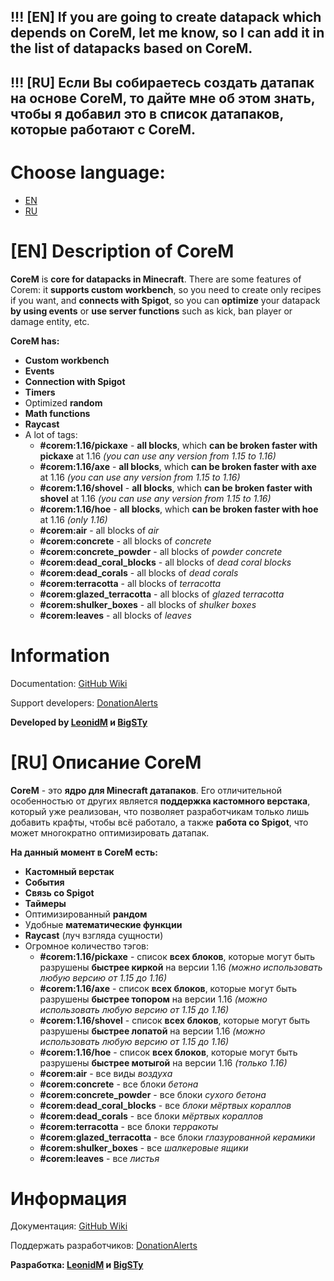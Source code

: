 ## !!! \[EN\] If you are going to create datapack which depends on CoreM, let me know, so I can add it in the list of datapacks based on CoreM. 
## !!! \[RU\] Если Вы собираетесь создать датапак на основе CoreM, то дайте мне об этом знать, чтобы я добавил это в список датапаков, которые работают с CoreM.

# **Choose language:**
- [EN](https://github.com/LeonidMem/CoreM#en-description-of-corem)
- [RU](https://github.com/LeonidMem/CoreM#ru-описание-corem)

\[EN\] Description of CoreM
===========================
**CoreM** is **core for datapacks in Minecraft**. There are some features of Corem: it **supports custom workbench**, so you need to create only recipes if you want, and **connects with Spigot**, so you can **optimize** your datapack **by using events** or **use server functions** such as kick, ban player or damage entity, etc.

**CoreM has:**
- **Custom workbench**
- **Events**
- **Connection with Spigot**
- **Timers**
- Optimized **random**
- **Math functions**
- **Raycast**
- A lot of tags:
	- **#corem:1.16/pickaxe** - **all blocks**, which **can be broken faster with pickaxe** at 1.16 *(you can use any version from 1.15 to 1.16)*
	- **#corem:1.16/axe** - **all blocks**, which **can be broken faster with axe** at 1.16 *(you can use any version from 1.15 to 1.16)*
	- **#corem:1.16/shovel** - **all blocks**, which **can be broken faster with shovel** at 1.16 *(you can use any version from 1.15 to 1.16)*
	- **#corem:1.16/hoe** - **all blocks**, which **can be broken faster with hoe** at 1.16 *(only 1.16)*
	- **#corem:air** - all blocks of *air*
	- **#corem:concrete** - all blocks of *concrete*
	- **#corem:concrete_powder** - all blocks of *powder concrete*
	- **#corem:dead_coral_blocks** - all blocks of *dead coral blocks*
	- **#corem:dead_corals** - all blocks of *dead corals*
	- **#corem:terracotta** - all blocks of *terracotta*
	- **#corem:glazed_terracotta** - all blocks of *glazed terracotta*
	- **#corem:shulker_boxes** - all blocks of *shulker boxes*
	- **#corem:leaves** - all blocks of *leaves*

Information
============
Documentation: [GitHub Wiki](https://github.com/LeonidMem/CoreM/wiki)

Support developers: [DonationAlerts](https://www.donationalerts.com/r/corem)

**Developed by [LeonidM](https://youtube.com/leonidm) и [BigSTy](https://www.youtube.com/bigsty)**



\[RU\] Описание CoreM
==============
**CoreM** - это **ядро для Minecraft датапаков**. Его отличительной особенностью от других является **поддержка кастомного верстака**, который уже реализован, что позволяет разработчикам только лишь добавить крафты, чтобы всё работало, а также **работа со Spigot**, что может многократно оптимизировать датапак.

**На данный момент в CoreM есть:**
- **Кастомный верстак**
- **События**
- **Связь со Spigot**
- **Таймеры**
- Оптимизированный **рандом**
- Удобные **математические функции**
- **Raycast** (луч взгляда сущности)
- Огромное количество тэгов:
	- **#corem:1.16/pickaxe** - список **всех блоков**, которые могут быть разрушены **быстрее киркой** на версии 1.16 *(можно использовать любую версию от 1.15 до 1.16)*
	- **#corem:1.16/axe** - список **всех блоков**, которые могут быть разрушены **быстрее топором** на версии 1.16 *(можно использовать любую версию от 1.15 до 1.16)*
	- **#corem:1.16/shovel** - список **всех блоков**, которые могут быть разрушены **быстрее лопатой** на версии 1.16 *(можно использовать любую версию от 1.15 до 1.16)*
	- **#corem:1.16/hoe** - список **всех блоков**, которые могут быть разрушены **быстрее мотыгой** на версии 1.16 *(только 1.16)*
	- **#corem:air** - все виды *воздуха*
	- **#corem:concrete** - все блоки *бетона*
	- **#corem:concrete_powder** - все блоки *сухого бетона*
	- **#corem:dead_coral_blocks** - все *блоки мёртвых кораллов*
	- **#corem:dead_corals** - все блоки *мёртвых кораллов*
	- **#corem:terracotta** - все блоки *терракоты*
	- **#corem:glazed_terracotta** - все блоки *глазурованной керамики*
	- **#corem:shulker_boxes** - все *шалкеровые ящики*
	- **#corem:leaves** - все *листья*

Информация
============
Документация: [GitHub Wiki](https://github.com/LeonidMem/CoreM/wiki)

Поддержать разработчиков: [DonationAlerts](https://www.donationalerts.com/r/corem)

**Разработка: [LeonidM](https://youtube.com/leonidm) и [BigSTy](https://www.youtube.com/bigsty)**
